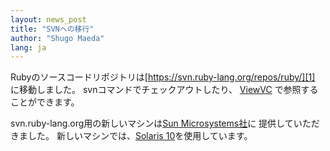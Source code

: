 ```yaml
---
layout: news_post
title: "SVNへの移行"
author: "Shugo Maeda"
lang: ja
---
```


Rubyのソースコードリポジトリは[https://svn.ruby-lang.org/repos/ruby/][1] に移動しました。
svnコマンドでチェックアウトしたり、 [ViewVC][2] で参照することができます。

svn.ruby-lang.org用の新しいマシンは[Sun Microsystems社][3]に 提供していただきました。
新しいマシンでは、[Solaris 10][4]を使用しています。



[1]: https://svn.ruby-lang.org/repos/ruby/
[2]: https://svn.ruby-lang.org/cgi-bin/viewvc.cgi?root=ruby
[3]: http://www.sun.com
[4]: http://jp.sun.com/products/software/solaris/
